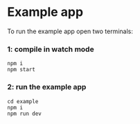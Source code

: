 # Example app
To run the example app open two terminals:

### 1: compile in watch mode
```
npm i
npm start
```

### 2: run the example app
```
cd example
npm i
npm run dev
```
